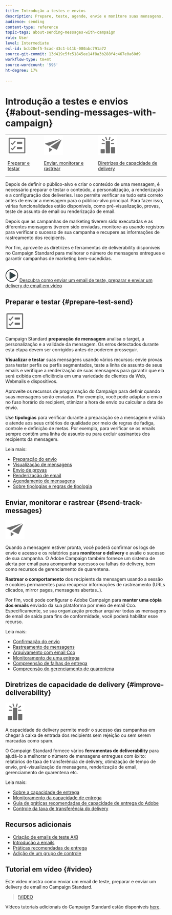 ```yaml
---
title: Introdução a testes e envios
description: Prepare, teste, agende, envie e monitore suas mensagens.
audience: sending
content-type: reference
topic-tags: about-sending-messages-with-campaign
role: User
level: Intermediate
exl-id: bcb28ef5-5cad-43c1-b11b-080abc791a72
source-git-commit: 13d419c5fc51845ee14f8a3b288f4c467e0a60d9
workflow-type: tm+mt
source-wordcount: '595'
ht-degree: 17%

---
```


# Introdução a testes e envios {#about-sending-messages-with-campaign}

<table>
<tr>
<td><img src="assets/do-not-localize/icon_prepare.svg" width="60px"><p><a href="#prepare-test-send">Preparar e testar</a></p></td>
<td><img src="assets/do-not-localize/icon_send.svg" width="60px"><p><a href="#send-track-messages">Enviar, monitorar e rastrear</a></p></td>
<td><img src="assets/do-not-localize/icon_deliverability.svg" width="60px"><p><a href="#improve-deliverability">Diretrizes de capacidade de delivery</a></p></td></tr>
</table>

Depois de definir o público-alvo e criar o conteúdo de uma mensagem, é necessário preparar e testar o conteúdo, a personalização, a renderização e a configuração dos deliveries. Isso permite verificar se tudo está correto antes de enviar a mensagem para o público-alvo principal. Para fazer isso, várias funcionalidades estão disponíveis, como pré-visualização, provas, teste de assunto de email ou renderização de email.

Depois que as campanhas de marketing tiverem sido executadas e as diferentes mensagens tiverem sido enviadas, monitore-as usando registros para verificar o sucesso de sua campanha e recupere as informações de rastreamento dos recipients.

Por fim, aproveite as diretrizes e ferramentas de deliverability disponíveis no Campaign Standard para melhorar o número de mensagens entregues e garantir campanhas de marketing bem-sucedidas.

![](assets/do-not-localize/how-to-video.png) [Descubra como enviar um email de teste, preparar e enviar um delivery de email em vídeo](#video)

## Preparar e testar {#prepare-test-send}

<img src="assets/do-not-localize/icon_prepare.svg" width="60px">

Campaign Standard **preparação de mensagem** analisa o target, a personalização e a validade da mensagem. Os erros detectados durante esta etapa devem ser corrigidos antes de poderem prosseguir.

**Visualizar e testar** suas mensagens usando vários recursos: envie provas para testar perfis ou perfis segmentados, teste a linha de assunto de seus emails e verifique a renderização de suas mensagens para garantir que ela será exibida com eficiência em uma variedade de clientes da Web, Webmails e dispositivos.

Aproveite os recursos de programação do Campaign para definir quando suas mensagens serão enviadas. Por exemplo, você pode adaptar o envio no fuso horário do recipient, otimizar a hora de envio ou calcular a data de envio.

Use **tipologias** para verificar durante a preparação se a mensagem é válida e atende aos seus critérios de qualidade por meio de regras de fadiga, controle e definição de metas. Por exemplo, para verificar se os emails sempre contêm uma linha de assunto ou para excluir assinantes dos recipients da mensagem.

Leia mais:

* [Preparação do envio](../../sending/using/preparing-the-send.md)
* [Visualização de mensagens](../../sending/using/previewing-messages.md)
* [Envio de provas](../../sending/using/sending-proofs.md)
* [Renderização de email](../../sending/using/email-rendering.md)
* [Agendamento de mensagens](../../sending/using/about-scheduling-messages.md)
* [Sobre tipologias e regras de tipologia](../../sending/using/about-typology-rules.md)

## Enviar, monitorar e rastrear {#send-track-messages}

<img src="assets/do-not-localize/icon_send.svg"  width="60px">

Quando a mensagem estiver pronta, você poderá confirmar os logs de envio e acesso e os relatórios para **monitorar o delivery** e avalie o sucesso de sua campanha. O Adobe Campaign também fornece um sistema de alerta por email para acompanhar sucessos ou falhas do delivery, bem como recursos de gerenciamento de quarentena.

**Rastrear o comportamento** dos recipients da mensagem usando a sessão e cookies permanentes para recuperar informações de rastreamento (URLs clicados, mirror pages, mensagens abertas..).

Por fim, você pode configurar o Adobe Campaign para **manter uma cópia dos emails** enviado da sua plataforma por meio de email Cco. Especificamente, se sua organização precisar arquivar todas as mensagens de email de saída para fins de conformidade, você poderá habilitar esse recurso.

Leia mais:

* [Confirmação do envio](../../sending/using/confirming-the-send.md)
* [Rastreamento de mensagens](../../sending/using/tracking-messages.md)
* [Arquivamento com email Cco](../../sending/using/archiving.md)
* [Monitoramento de uma entrega](../../sending/using/monitoring-a-delivery.md)
* [Compreensão de falhas de entrega](../../sending/using/understanding-delivery-failures.md)
* [Compreensão do gerenciamento de quarentena](../../sending/using/understanding-quarantine-management.md)

## Diretrizes de capacidade de delivery {#improve-deliverability}

<img src="assets/do-not-localize/icon_deliverability.svg"  width="60px">

A capacidade de delivery permite medir o sucesso das campanhas em chegar à caixa de entrada dos recipients sem rejeição ou sem serem marcadas como spam.

O Campaign Standard fornece vários **ferramentas de deliverability** para ajudá-lo a melhorar o número de mensagens entregues com êxito: relatórios de taxa de transferência de delivery, otimização de tempo de envio, pré-visualização de mensagens, renderização de email, gerenciamento de quarentena etc.

Leia mais:

* [Sobre a capacidade de entrega](../../sending/using/about-deliverability.md)
* [Monitoramento da capacidade de entrega](../../sending/using/monitor-deliverability.md)
* [Guia de práticas recomendadas de capacidade de entrega do Adobe](https://experienceleague.adobe.com/docs/deliverability-learn/deliverability-best-practice-guide/introduction.html?lang=pt-BR)
* [Controle da taxa de transferência do delivery](../../reporting/using/delivery-throughput.md)

## Recursos adicionais

* [Criação de emails de teste A/B](../../channels/using/designing-an-a-b-test-email.md)
* [Introdução a emails](https://helpx.adobe.com/br/campaign/kb/acs-get-started-with-emails.html)
* [Práticas recomendadas de entrega](../../sending/using/delivery-best-practices.md)
* [Adição de um grupo de controle](../../sending/using/control-group.md)

## Tutorial em vídeo {#video}

Este vídeo mostra como enviar um email de teste, preparar e enviar um delivery de email no Campaign Standard.

>[!VIDEO](https://video.tv.adobe.com/v/24013/)

Vídeos tutoriais adicionais do Campaign Standard estão disponíveis [here](https://experienceleague.adobe.com/docs/campaign-standard-learn/tutorials/overview.html?lang=pt-BR).
